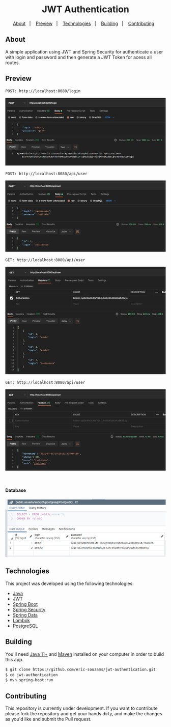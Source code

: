 <h1 align="center">JWT Authentication</h1>

<p align="center">
  <a href="#about">About</a>&nbsp;&nbsp;&nbsp;|&nbsp;&nbsp;&nbsp;
  <a href="#preview">Preview</a>&nbsp;&nbsp;&nbsp;|&nbsp;&nbsp;&nbsp;
  <a href="#technologies">Technologies</a>&nbsp;&nbsp;&nbsp;|&nbsp;&nbsp;&nbsp;
  <a href="#building">Building</a>&nbsp;&nbsp;&nbsp;|&nbsp;&nbsp;&nbsp;
  <a href="#contributing">Contributing</a>&nbsp;&nbsp;&nbsp;
</p>


## About
A simple application using JWT and Spring Security for authenticate a user with login and password and then generate a JWT Token for acess all routes.


## Preview
```
POST: http://localhost:8080/login
```
<p align="center">
  <img src="./public/1.png" />
</p>

```
POST: http://localhost:8080/api/user
```
<p align="center">
  <img src="./public/2.png" />
</p>

```
GET: http://localhost:8080/api/user
```
<p align="center">
  <img src="./public/3.png" />
</p>

```
GET: http://localhost:8080/api/user
```
<p align="center">
  <img src="./public/4.png" />
</p>
<br/>

#### Database
<p align="center">
  <img src="./public/5.png" />
</p>


## Technologies
This project was developed using the following technologies:
- [Java](https://www.oracle.com/br/java/technologies/javase-jdk11-downloads.html)
- [JWT](https://jwt.io/)
- [Spring Boot](https://spring.io/projects/spring-boot)
- [Spring Security](https://spring.io/projects/spring-security)
- [Spring Data](https://spring.io/projects/spring-data)
- [Lombok](https://projectlombok.org/)
- [PostgreSQL](https://www.postgresql.org/)


## Building
You'll need [Java 11+](https://www.oracle.com/br/java/technologies/javase-jdk11-downloads.html) and [Maven](https://maven.apache.org/download.cgi) installed on your computer in order to build this app.

```bash
$ git clone https://github.com/eric-souzams/jwt-authentication.git
$ cd jwt-authentication
$ mvn spring-boot:run
```


## Contributing
This repository is currently under development. If you want to contribute please fork the repository and get your hands dirty, and make the changes as you'd like and submit the Pull request.